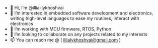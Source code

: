 - 👋 Hi, I’m @illia-lykhoshvai
- 👀 I’m interested in embedded software development and electronics, writing high-level languages to ease my routines, interact with electronics
- 🌱 I’m working with MCU firmware, RTOS, Python
- 💞️ I’m looking to collaborate on any projects related to my interests
- 📫 You can reach me @ ( illialykhoshvai@gmail.com )

<!---
illia-lykhoshvai/illia-lykhoshvai is a ✨ special ✨ repository because its `README.md` (this file) appears on your GitHub profile.
You can click the Preview link to take a look at your changes.
--->
